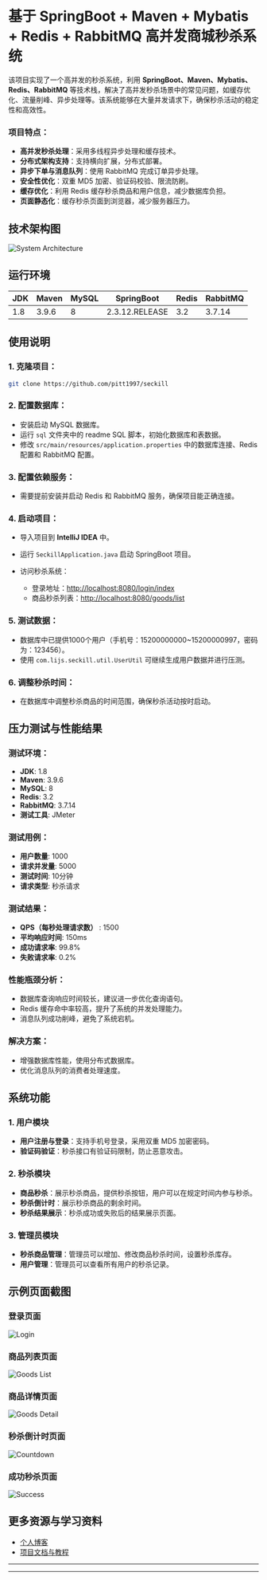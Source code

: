 # 基于 SpringBoot + Maven + Mybatis + Redis + RabbitMQ 高并发商城秒杀系统

该项目实现了一个高并发的秒杀系统，利用 **SpringBoot、Maven、Mybatis、Redis、RabbitMQ** 等技术栈，解决了高并发秒杀场景中的常见问题，如缓存优化、流量削峰、异步处理等。该系统能够在大量并发请求下，确保秒杀活动的稳定性和高效性。

### 项目特点：
- **高并发秒杀处理**：采用多线程异步处理和缓存技术。
- **分布式架构支持**：支持横向扩展，分布式部署。
- **异步下单与消息队列**：使用 RabbitMQ 完成订单异步处理。
- **安全性优化**：双重 MD5 加密、验证码校验、限流防刷。
- **缓存优化**：利用 Redis 缓存秒杀商品和用户信息，减少数据库负担。
- **页面静态化**：缓存秒杀页面到浏览器，减少服务器压力。

## 技术架构图
![System Architecture](https://example.com/your_architecture_diagram.png)

## 运行环境

| JDK  | Maven | MySQL | SpringBoot     | Redis | RabbitMQ |
|------|-------|-------|----------------|-------|----------|
| 1.8  | 3.9.6 | 8     | 2.3.12.RELEASE | 3.2   | 3.7.14   |

## 使用说明

### 1. 克隆项目：
```bash
git clone https://github.com/pitt1997/seckill
```

### 2. 配置数据库：
-   安装启动 MySQL 数据库。
-   运行 `sql` 文件夹中的 readme SQL 脚本，初始化数据库和表数据。
-   修改 `src/main/resources/application.properties` 中的数据库连接、Redis 配置和 RabbitMQ 配置。

### 3. 配置依赖服务：

-   需要提前安装并启动 Redis 和 RabbitMQ 服务，确保项目能正确连接。

### 4. 启动项目：

-   导入项目到 **IntelliJ IDEA** 中。

-   运行 `SeckillApplication.java` 启动 SpringBoot 项目。

-   访问秒杀系统：

    -   登录地址：<http://localhost:8080/login/index>
    -   商品秒杀列表：<http://localhost:8080/goods/list>

### 5. 测试数据：

-   数据库中已提供1000个用户（手机号：15200000000~15200000997，密码为：123456）。
-   使用 `com.lijs.seckill.util.UserUtil` 可继续生成用户数据并进行压测。

### 6. 调整秒杀时间：

-   在数据库中调整秒杀商品的时间范围，确保秒杀活动按时启动。

## 压力测试与性能结果

### 测试环境：

-   **JDK**: 1.8
-   **Maven**: 3.9.6
-   **MySQL**: 8
-   **Redis**: 3.2
-   **RabbitMQ**: 3.7.14
-   **测试工具**: JMeter

### 测试用例：

-   **用户数量**: 1000
-   **请求并发量**: 5000
-   **测试时间**: 10分钟
-   **请求类型**: 秒杀请求

### 测试结果：

-   **QPS（每秒处理请求数）** : 1500
-   **平均响应时间**: 150ms
-   **成功请求率**: 99.8%
-   **失败请求率**: 0.2%

### 性能瓶颈分析：

-   数据库查询响应时间较长，建议进一步优化查询语句。
-   Redis 缓存命中率较高，提升了系统的并发处理能力。
-   消息队列成功削峰，避免了系统宕机。

### 解决方案：

-   增强数据库性能，使用分布式数据库。
-   优化消息队列的消费者处理速度。

## 系统功能

### 1. 用户模块

-   **用户注册与登录**：支持手机号登录，采用双重 MD5 加密密码。
-   **验证码验证**：秒杀接口有验证码限制，防止恶意攻击。

### 2. 秒杀模块

-   **商品秒杀**：展示秒杀商品，提供秒杀按钮，用户可以在规定时间内参与秒杀。
-   **秒杀倒计时**：展示秒杀商品的剩余时间。
-   **秒杀结果展示**：秒杀成功或失败后的结果展示页面。

### 3. 管理员模块

-   **秒杀商品管理**：管理员可以增加、修改商品秒杀时间，设置秒杀库存。
-   **用户管理**：管理员可以查看所有用户的秒杀记录。

## 示例页面截图

### 登录页面

![Login](images/login.png)

### 商品列表页面

![Goods List](images/goods_list.png)

### 商品详情页面

![Goods Detail](images/goods_detail.png)

### 秒杀倒计时页面

![Countdown](images/wait.png)

### 成功秒杀页面

![Success](images/seckill_success.png)

## 更多资源与学习资料
- [个人博客](https://blog.csdn.net/brad_pitt7)
- [项目文档与教程](https://blog.csdn.net/brad_pitt7)

* * *

---